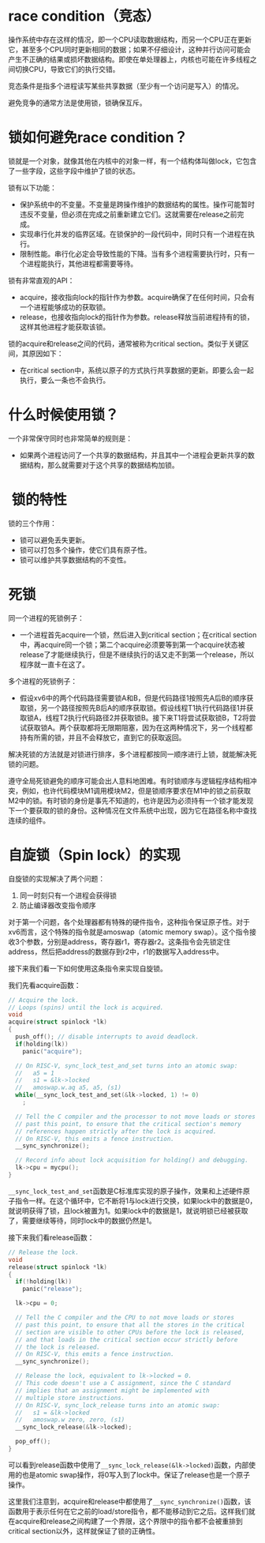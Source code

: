 # race condition（竞态）
操作系统中存在这样的情况，即一个CPU读取数据结构，而另一个CPU正在更新它，甚至多个CPU同时更新相同的数据；如果不仔细设计，这种并行访问可能会产生不正确的结果或损坏数据结构。即使在单处理器上，内核也可能在许多线程之间切换CPU，导致它们的执行交错。

竞态条件是指多个进程读写某些共享数据（至少有一个访问是写入）的情况。

避免竞争的通常方法是使用锁，锁确保互斥。

# 锁如何避免race condition？
锁就是一个对象，就像其他在内核中的对象一样，有一个结构体叫做lock，它包含了一些字段，这些字段中维护了锁的状态。

锁有以下功能：
- 保护系统中的不变量。不变量是跨操作维护的数据结构的属性。操作可能暂时违反不变量，但必须在完成之前重新建立它们。这就需要在release之前完成。
- 实现串行化并发的临界区域。在锁保护的一段代码中，同时只有一个进程在执行。
- 限制性能。串行化必定会导致性能的下降。当有多个进程需要执行时，只有一个进程能执行，其他进程都需要等待。

锁有非常直观的API：
- acquire，接收指向lock的指针作为参数。acquire确保了在任何时间，只会有一个进程能够成功的获取锁。
- release，也接收指向lock的指针作为参数。release释放当前进程持有的锁，这样其他进程才能获取该锁。

锁的acquire和release之间的代码，通常被称为critical section。类似于关键区间，其原因如下：
- 在critical section中，系统以原子的方式执行共享数据的更新。即要么会一起执行，要么一条也不会执行。

# 什么时候使用锁？
一个非常保守同时也非常简单的规则是：
- 如果两个进程访问了一个共享的数据结构，并且其中一个进程会更新共享的数据结构，那么就需要对于这个共享的数据结构加锁。

#  锁的特性
锁的三个作用：
- 锁可以避免丢失更新。
- 锁可以打包多个操作，使它们具有原子性。
- 锁可以维护共享数据结构的不变性。

# 死锁
同一个进程的死锁例子：
- 一个进程首先acquire一个锁，然后进入到critical section；在critical section中，再acquire同一个锁；第二个acquire必须要等到第一个acquire状态被release了才能继续执行，但是不继续执行的话又走不到第一个release，所以程序就一直卡在这了。

多个进程的死锁例子：
- 假设xv6中的两个代码路径需要锁A和B，但是代码路径1按照先A后B的顺序获取锁，另一个路径按照先B后A的顺序获取锁。假设线程T1执行代码路径1并获取锁A，线程T2执行代码路径2并获取锁B。接下来T1将尝试获取锁B，T2将尝试获取锁A。两个获取都将无限期阻塞，因为在这两种情况下，另一个线程都持有所需的锁，并且不会释放它，直到它的获取返回。

解决死锁的方法就是对锁进行排序，多个进程都按同一顺序进行上锁，就能解决死锁的问题。

遵守全局死锁避免的顺序可能会出人意料地困难。有时锁顺序与逻辑程序结构相冲突，例如，也许代码模块M1调用模块M2，但是锁顺序要求在M1中的锁之前获取M2中的锁。有时锁的身份是事先不知道的，也许是因为必须持有一个锁才能发现下一个要获取的锁的身份。这种情况在文件系统中出现，因为它在路径名称中查找连续的组件。

# 自旋锁（Spin lock）的实现
自旋锁的实现解决了两个问题：
1. 同一时刻只有一个进程会获得锁
2. 防止编译器改变指令顺序

对于第一个问题，各个处理器都有特殊的硬件指令，这种指令保证原子性。对于xv6而言，这个特殊的指令就是amoswap（atomic memory swap）。这个指令接收3个参数，分别是address，寄存器r1，寄存器r2。这条指令会先锁定住address，然后把address的数据存到r2中，r1的数据写入address中。

接下来我们看一下如何使用这条指令来实现自旋锁。

我们先看acquire函数：
```C
// Acquire the lock.
// Loops (spins) until the lock is acquired.
void
acquire(struct spinlock *lk)
{
  push_off(); // disable interrupts to avoid deadlock.
  if(holding(lk))
    panic("acquire");

  // On RISC-V, sync_lock_test_and_set turns into an atomic swap:
  //   a5 = 1
  //   s1 = &lk->locked
  //   amoswap.w.aq a5, a5, (s1)
  while(__sync_lock_test_and_set(&lk->locked, 1) != 0)
    ;

  // Tell the C compiler and the processor to not move loads or stores
  // past this point, to ensure that the critical section's memory
  // references happen strictly after the lock is acquired.
  // On RISC-V, this emits a fence instruction.
  __sync_synchronize();

  // Record info about lock acquisition for holding() and debugging.
  lk->cpu = mycpu();
}
```

 `__sync_lock_test_and_set`函数是C标准库实现的原子操作，效果和上述硬件原子指令一样。在这个循环中，它不断将1与lock进行交换，如果lock中的数据是0，就说明获得了锁，且lock被置为1。如果lock中的数据是1，就说明锁已经被获取了，需要继续等待，同时lock中的数据仍然是1。

接下来我们看release函数：
```C
// Release the lock.
void
release(struct spinlock *lk)
{
  if(!holding(lk))
    panic("release");

  lk->cpu = 0;

  // Tell the C compiler and the CPU to not move loads or stores
  // past this point, to ensure that all the stores in the critical
  // section are visible to other CPUs before the lock is released,
  // and that loads in the critical section occur strictly before
  // the lock is released.
  // On RISC-V, this emits a fence instruction.
  __sync_synchronize();

  // Release the lock, equivalent to lk->locked = 0.
  // This code doesn't use a C assignment, since the C standard
  // implies that an assignment might be implemented with
  // multiple store instructions.
  // On RISC-V, sync_lock_release turns into an atomic swap:
  //   s1 = &lk->locked
  //   amoswap.w zero, zero, (s1)
  __sync_lock_release(&lk->locked);

  pop_off();
}
```
可以看到release函数中使用了`__sync_lock_release(&lk->locked)`函数，内部使用的也是atomic swap操作，将0写入到了lock中。保证了release也是一个原子操作。

这里我们注意到，acquire和release中都使用了`__sync_synchronize()`函数，该函数用于表示任何在它之前的load/store指令，都不能移动到它之后。这样我们就在acquire和release之间构建了一个界限，这个界限中的指令都不会被重排到critical section以外，这样就保证了锁的正确性。









